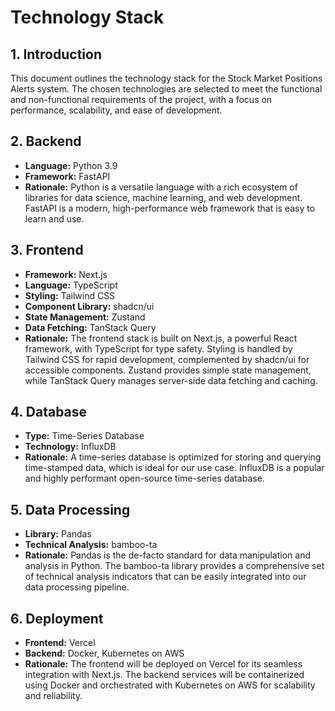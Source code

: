 # Technology Stack

## 1. Introduction

This document outlines the technology stack for the Stock Market Positions Alerts system. The chosen technologies are selected to meet the functional and non-functional requirements of the project, with a focus on performance, scalability, and ease of development.

## 2. Backend

- **Language:** Python 3.9
- **Framework:** FastAPI
- **Rationale:** Python is a versatile language with a rich ecosystem of libraries for data science, machine learning, and web development. FastAPI is a modern, high-performance web framework that is easy to learn and use.

## 3. Frontend

- **Framework:** Next.js
- **Language:** TypeScript
- **Styling:** Tailwind CSS
- **Component Library:** shadcn/ui
- **State Management:** Zustand
- **Data Fetching:** TanStack Query
- **Rationale:** The frontend stack is built on Next.js, a powerful React framework, with TypeScript for type safety. Styling is handled by Tailwind CSS for rapid development, complemented by shadcn/ui for accessible components. Zustand provides simple state management, while TanStack Query manages server-side data fetching and caching.

## 4. Database

- **Type:** Time-Series Database
- **Technology:** InfluxDB
- **Rationale:** A time-series database is optimized for storing and querying time-stamped data, which is ideal for our use case. InfluxDB is a popular and highly performant open-source time-series database.

## 5. Data Processing

- **Library:** Pandas
- **Technical Analysis:** bamboo-ta
- **Rationale:** Pandas is the de-facto standard for data manipulation and analysis in Python. The bamboo-ta library provides a comprehensive set of technical analysis indicators that can be easily integrated into our data processing pipeline.

## 6. Deployment

- **Frontend:** Vercel
- **Backend:** Docker, Kubernetes on AWS
- **Rationale:** The frontend will be deployed on Vercel for its seamless integration with Next.js. The backend services will be containerized using Docker and orchestrated with Kubernetes on AWS for scalability and reliability.
